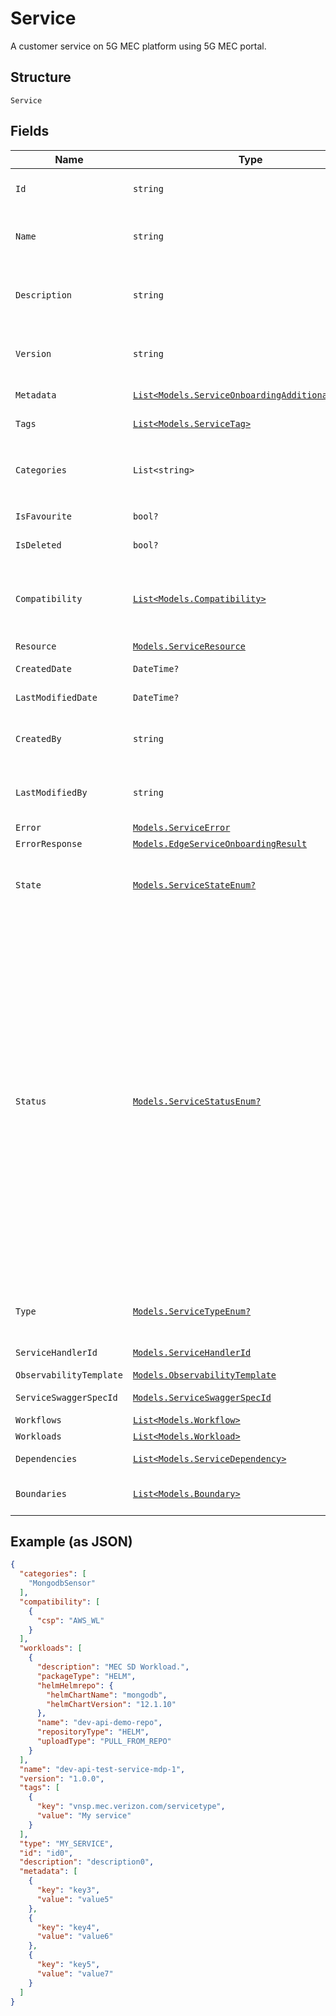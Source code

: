 
# Service

A customer service on 5G MEC platform using 5G MEC portal.

## Structure

`Service`

## Fields

| Name | Type | Tags | Description |
|  --- | --- | --- | --- |
| `Id` | `string` | Optional | System generated unique UUID.<br>**Constraints**: *Maximum Length*: `64`, *Pattern*: `^[a-zA-Z0-9\-_]+$` |
| `Name` | `string` | Required | Name of the service needs to be deployed.<br>**Constraints**: *Maximum Length*: `64`, *Pattern*: `^[a-zA-Z0-9\-_]+$` |
| `Description` | `string` | Optional | Description of the service needs to be deployed.<br>**Constraints**: *Maximum Length*: `500`, *Pattern*: `(^[a-zA-Z0-9?$@#()\[\]'!,+\-=_:.&*%\s*]+$)\|(^\s*$)` |
| `Version` | `string` | Required | Version of the service needs to be deployed.<br>**Constraints**: *Maximum Length*: `10`, *Pattern*: `^[0-9\.]+$` |
| `Metadata` | [`List<Models.ServiceOnboardingAdditionalParams>`](../../doc/models/service-onboarding-additional-params.md) | Optional | Properties are metadata attributes.<br>**Constraints**: *Maximum Items*: `2048` |
| `Tags` | [`List<Models.ServiceTag>`](../../doc/models/service-tag.md) | Optional | List of service tags.<br>**Constraints**: *Maximum Items*: `2048` |
| `Categories` | `List<string>` | Optional | Can be any name just to define it under a category.<br>**Constraints**: *Maximum Items*: `10000`, *Maximum Length*: `500`, *Pattern*: `^[a-zA-Z0-9?$@#()\[\]'!,+\-=_:.&*%\s]+$` |
| `IsFavourite` | `bool?` | Optional | Boolean value to set/unset the service as favorite. |
| `IsDeleted` | `bool?` | Optional | Boolean to support soft delete of a version of a service. |
| `Compatibility` | [`List<Models.Compatibility>`](../../doc/models/compatibility.md) | Optional | Compatibility would have the attribute CSP which is Cloud service provider e.g. AWS_PUBLIC_CLOUD, AWS_WL, AWS_OUTPOST, AZURE_EDGE, AZURE_PUBLIC_CLOUD.<br>**Constraints**: *Maximum Items*: `2048` |
| `Resource` | [`Models.ServiceResource`](../../doc/models/service-resource.md) | Optional | Resource of the service. |
| `CreatedDate` | `DateTime?` | Optional | Auto-derived time of creation. Part of response only. |
| `LastModifiedDate` | `DateTime?` | Optional | Last modified time. Part of response only. |
| `CreatedBy` | `string` | Optional | User who created the service. Part of response only.<br>**Constraints**: *Maximum Length*: `100`, *Pattern*: `^[a-zA-Z0-9\-_]+$` |
| `LastModifiedBy` | `string` | Optional | User who last modified the service. Part of response only.<br>**Constraints**: *Maximum Length*: `100`, *Pattern*: `^[a-zA-Z0-9\-_]+$` |
| `Error` | [`Models.ServiceError`](../../doc/models/service-error.md) | Optional | Errors related to service. |
| `ErrorResponse` | [`Models.EdgeServiceOnboardingResult`](../../doc/models/edge-service-onboarding-result.md) | Optional | Error response attribute of a service. |
| `State` | [`Models.ServiceStateEnum?`](../../doc/models/service-state-enum.md) | Optional | Can have any value as - DRAFT, DESIGN, TESTING, PUBLISH, CERTIFY, READY_TO_USE, DEPRECATE, DELETED.<br>**Constraints**: *Maximum Length*: `100`, *Pattern*: `^[a-zA-Z0-9-_.]+$` |
| `Status` | [`Models.ServiceStatusEnum?`](../../doc/models/service-status-enum.md) | Optional | Can have any value as - DRAFT_INPROGRESS, DRAFT_COMPLETE, DESIGN_INPROGRESS, DESIGN_FAILED, DESIGN_COMPLETED, VALIDATION_INPROGRESS,  VALIDATION_FAILED, VALIDATION_COMPLETED, TESTING_INPROGRESS, TESTING_FAILED, TESTING_COMPLETED, READY_TO_USE_INPROGRESS, READY_TO_USE_FAILED, READY_TO_USE_COMPLETED, READY_TO_PRIVATE_USE_INPROGRESS, READY_TO_PRIVATE_USE_FAILED, READY_TO_PRIVATE_USE_COMPLETED,  PUBLISH_INPROGRESS,  PUBLISH_FAILED,  PUBLISH_COMPLETED,  CERTIFY_INPROGRESS,  CERTIFY_FAILED, CERTIFY_COMPLETED, DEPRECATE_INPROGRESS,  DEPRECATE_FAILED, DEPRECATE_COMPLETED, MARKDELETE_INPROGRESS, MARKDELETE_FAILED, MARKDELETE_COMPLETED. |
| `Type` | [`Models.ServiceTypeEnum?`](../../doc/models/service-type-enum.md) | Optional | Service Type e.g. Installation, Operations, Custom.<br>**Constraints**: *Maximum Length*: `100`, *Pattern*: `^[a-zA-Z0-9-_.]+$` |
| `ServiceHandlerId` | [`Models.ServiceHandlerId`](../../doc/models/service-handler-id.md) | Optional | Auto-generated Id of serviceHandlerId created. |
| `ObservabilityTemplate` | [`Models.ObservabilityTemplate`](../../doc/models/observability-template.md) | Optional | Attribute of service. |
| `ServiceSwaggerSpecId` | [`Models.ServiceSwaggerSpecId`](../../doc/models/service-swagger-spec-id.md) | Optional | Auto-generated Id of service handler Swagger specification file uploaded. |
| `Workflows` | [`List<Models.Workflow>`](../../doc/models/workflow.md) | Optional | **Constraints**: *Maximum Items*: `8192` |
| `Workloads` | [`List<Models.Workload>`](../../doc/models/workload.md) | Optional | **Constraints**: *Maximum Items*: `2048` |
| `Dependencies` | [`List<Models.ServiceDependency>`](../../doc/models/service-dependency.md) | Optional | Dependencies of the service.<br>**Constraints**: *Maximum Items*: `2048` |
| `Boundaries` | [`List<Models.Boundary>`](../../doc/models/boundary.md) | Optional | Boundaries would have attributes csp, region and zoneId.<br>**Constraints**: *Maximum Items*: `10000` |

## Example (as JSON)

```json
{
  "categories": [
    "MongodbSensor"
  ],
  "compatibility": [
    {
      "csp": "AWS_WL"
    }
  ],
  "workloads": [
    {
      "description": "MEC SD Workload.",
      "packageType": "HELM",
      "helmHelmrepo": {
        "helmChartName": "mongodb",
        "helmChartVersion": "12.1.10"
      },
      "name": "dev-api-demo-repo",
      "repositoryType": "HELM",
      "uploadType": "PULL_FROM_REPO"
    }
  ],
  "name": "dev-api-test-service-mdp-1",
  "version": "1.0.0",
  "tags": [
    {
      "key": "vnsp.mec.verizon.com/servicetype",
      "value": "My service"
    }
  ],
  "type": "MY_SERVICE",
  "id": "id0",
  "description": "description0",
  "metadata": [
    {
      "key": "key3",
      "value": "value5"
    },
    {
      "key": "key4",
      "value": "value6"
    },
    {
      "key": "key5",
      "value": "value7"
    }
  ]
}
```

